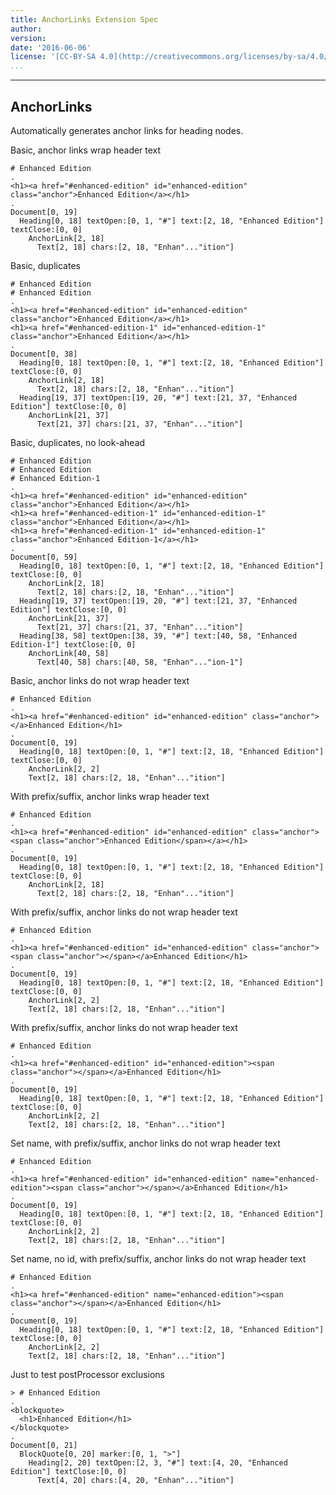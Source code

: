 ```yaml
---
title: AnchorLinks Extension Spec
author: 
version: 
date: '2016-06-06'
license: '[CC-BY-SA 4.0](http://creativecommons.org/licenses/by-sa/4.0/)'
...
```

---

## AnchorLinks  

Automatically generates anchor links for heading nodes.  

Basic, anchor links wrap header text

```````````````````````````````` example AnchorLinks: 1
# Enhanced Edition
.
<h1><a href="#enhanced-edition" id="enhanced-edition" class="anchor">Enhanced Edition</a></h1>
.
Document[0, 19]
  Heading[0, 18] textOpen:[0, 1, "#"] text:[2, 18, "Enhanced Edition"] textClose:[0, 0]
    AnchorLink[2, 18]
      Text[2, 18] chars:[2, 18, "Enhan"..."ition"]
````````````````````````````````


Basic, duplicates

```````````````````````````````` example AnchorLinks: 2
# Enhanced Edition
# Enhanced Edition
.
<h1><a href="#enhanced-edition" id="enhanced-edition" class="anchor">Enhanced Edition</a></h1>
<h1><a href="#enhanced-edition-1" id="enhanced-edition-1" class="anchor">Enhanced Edition</a></h1>
.
Document[0, 38]
  Heading[0, 18] textOpen:[0, 1, "#"] text:[2, 18, "Enhanced Edition"] textClose:[0, 0]
    AnchorLink[2, 18]
      Text[2, 18] chars:[2, 18, "Enhan"..."ition"]
  Heading[19, 37] textOpen:[19, 20, "#"] text:[21, 37, "Enhanced Edition"] textClose:[0, 0]
    AnchorLink[21, 37]
      Text[21, 37] chars:[21, 37, "Enhan"..."ition"]
````````````````````````````````


Basic, duplicates, no look-ahead

```````````````````````````````` example AnchorLinks: 3
# Enhanced Edition
# Enhanced Edition
# Enhanced Edition-1
.
<h1><a href="#enhanced-edition" id="enhanced-edition" class="anchor">Enhanced Edition</a></h1>
<h1><a href="#enhanced-edition-1" id="enhanced-edition-1" class="anchor">Enhanced Edition</a></h1>
<h1><a href="#enhanced-edition-1" id="enhanced-edition-1" class="anchor">Enhanced Edition-1</a></h1>
.
Document[0, 59]
  Heading[0, 18] textOpen:[0, 1, "#"] text:[2, 18, "Enhanced Edition"] textClose:[0, 0]
    AnchorLink[2, 18]
      Text[2, 18] chars:[2, 18, "Enhan"..."ition"]
  Heading[19, 37] textOpen:[19, 20, "#"] text:[21, 37, "Enhanced Edition"] textClose:[0, 0]
    AnchorLink[21, 37]
      Text[21, 37] chars:[21, 37, "Enhan"..."ition"]
  Heading[38, 58] textOpen:[38, 39, "#"] text:[40, 58, "Enhanced Edition-1"] textClose:[0, 0]
    AnchorLink[40, 58]
      Text[40, 58] chars:[40, 58, "Enhan"..."ion-1"]
````````````````````````````````


Basic, anchor links do not wrap header text

```````````````````````````````` example(AnchorLinks: 4) options(no-wrap)
# Enhanced Edition
.
<h1><a href="#enhanced-edition" id="enhanced-edition" class="anchor"></a>Enhanced Edition</h1>
.
Document[0, 19]
  Heading[0, 18] textOpen:[0, 1, "#"] text:[2, 18, "Enhanced Edition"] textClose:[0, 0]
    AnchorLink[2, 2]
    Text[2, 18] chars:[2, 18, "Enhan"..."ition"]
````````````````````````````````


With prefix/suffix, anchor links wrap header text

```````````````````````````````` example(AnchorLinks: 5) options(prefix-suffix)
# Enhanced Edition
.
<h1><a href="#enhanced-edition" id="enhanced-edition" class="anchor"><span class="anchor">Enhanced Edition</span></a></h1>
.
Document[0, 19]
  Heading[0, 18] textOpen:[0, 1, "#"] text:[2, 18, "Enhanced Edition"] textClose:[0, 0]
    AnchorLink[2, 18]
      Text[2, 18] chars:[2, 18, "Enhan"..."ition"]
````````````````````````````````


With prefix/suffix, anchor links do not wrap header text

```````````````````````````````` example(AnchorLinks: 6) options(no-wrap, prefix-suffix)
# Enhanced Edition
.
<h1><a href="#enhanced-edition" id="enhanced-edition" class="anchor"><span class="anchor"></span></a>Enhanced Edition</h1>
.
Document[0, 19]
  Heading[0, 18] textOpen:[0, 1, "#"] text:[2, 18, "Enhanced Edition"] textClose:[0, 0]
    AnchorLink[2, 2]
    Text[2, 18] chars:[2, 18, "Enhan"..."ition"]
````````````````````````````````


With prefix/suffix, anchor links do not wrap header text

```````````````````````````````` example(AnchorLinks: 7) options(no-wrap, prefix-suffix, no-class)
# Enhanced Edition
.
<h1><a href="#enhanced-edition" id="enhanced-edition"><span class="anchor"></span></a>Enhanced Edition</h1>
.
Document[0, 19]
  Heading[0, 18] textOpen:[0, 1, "#"] text:[2, 18, "Enhanced Edition"] textClose:[0, 0]
    AnchorLink[2, 2]
    Text[2, 18] chars:[2, 18, "Enhan"..."ition"]
````````````````````````````````


Set name, with prefix/suffix, anchor links do not wrap header text

```````````````````````````````` example(AnchorLinks: 8) options(no-wrap, prefix-suffix, no-class, set-name)
# Enhanced Edition
.
<h1><a href="#enhanced-edition" id="enhanced-edition" name="enhanced-edition"><span class="anchor"></span></a>Enhanced Edition</h1>
.
Document[0, 19]
  Heading[0, 18] textOpen:[0, 1, "#"] text:[2, 18, "Enhanced Edition"] textClose:[0, 0]
    AnchorLink[2, 2]
    Text[2, 18] chars:[2, 18, "Enhan"..."ition"]
````````````````````````````````


Set name, no id, with prefix/suffix, anchor links do not wrap header text

```````````````````````````````` example(AnchorLinks: 9) options(no-wrap, prefix-suffix, no-class, set-name, no-id)
# Enhanced Edition
.
<h1><a href="#enhanced-edition" name="enhanced-edition"><span class="anchor"></span></a>Enhanced Edition</h1>
.
Document[0, 19]
  Heading[0, 18] textOpen:[0, 1, "#"] text:[2, 18, "Enhanced Edition"] textClose:[0, 0]
    AnchorLink[2, 2]
    Text[2, 18] chars:[2, 18, "Enhan"..."ition"]
````````````````````````````````


Just to test postProcessor exclusions

```````````````````````````````` example(AnchorLinks: 10) options(no-wrap, prefix-suffix, no-class, set-name, no-id)
> # Enhanced Edition
.
<blockquote>
  <h1>Enhanced Edition</h1>
</blockquote>
.
Document[0, 21]
  BlockQuote[0, 20] marker:[0, 1, ">"]
    Heading[2, 20] textOpen:[2, 3, "#"] text:[4, 20, "Enhanced Edition"] textClose:[0, 0]
      Text[4, 20] chars:[4, 20, "Enhan"..."ition"]
````````````````````````````````


